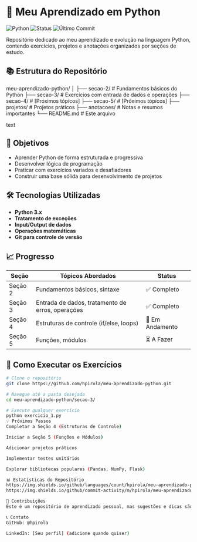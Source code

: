 # 🐍 Meu Aprendizado em Python

![Python](https://img.shields.io/badge/Python-3.x-blue?logo=python)
![Status](https://img.shields.io/badge/Status-Em%20Desenvolvimento-brightgreen)
![Último Commit](https://img.shields.io/github/last-commit/hpirola/meu-aprendizado-python)

Repositório dedicado ao meu aprendizado e evolução na linguagem Python, contendo exercícios, projetos e anotações organizados por seções de estudo.

## 📚 Estrutura do Repositório
meu-aprendizado-python/
│
├── secao-2/ # Fundamentos básicos do Python
├── secao-3/ # Exercícios com entrada de dados e operações
├── secao-4/ # [Próximos tópicos]
├── secao-5/ # [Próximos tópicos]
├── projetos/ # Projetos práticos
├── anotacoes/ # Notas e resumos importantes
└── README.md # Este arquivo

text

## 🎯 Objetivos

- Aprender Python de forma estruturada e progressiva
- Desenvolver lógica de programação
- Praticar com exercícios variados e desafiadores
- Construir uma base sólida para desenvolvimento de projetos

## 🛠 Tecnologias Utilizadas

- **Python 3.x**
- **Tratamento de exceções**
- **Input/Output de dados**
- **Operações matemáticas**
- **Git para controle de versão**

## 📈 Progresso

| Seção | Tópicos Abordados | Status |
|-------|-------------------|--------|
| Seção 2 | Fundamentos básicos, sintaxe | ✅ Completo |
| Seção 3 | Entrada de dados, tratamento de erros, operações | ✅ Completo |
| Seção 4 | Estruturas de controle (if/else, loops) | 🚧 Em Andamento |
| Seção 5 | Funções, módulos | ⏳ A Fazer |

## 🚀 Como Executar os Exercícios

```bash
# Clone o repositório
git clone https://github.com/hpirola/meu-aprendizado-python.git

# Navegue até a pasta desejada
cd meu-aprendizado-python/secao-3/

# Execute qualquer exercício
python exercicio_1.py
💡 Próximos Passos
Completar a Seção 4 (Estruturas de Controle)

Iniciar a Seção 5 (Funções e Módulos)

Adicionar projetos práticos

Implementar testes unitários

Explorar bibliotecas populares (Pandas, NumPy, Flask)

📊 Estatísticas do Repositório
https://img.shields.io/github/languages/count/hpirola/meu-aprendizado-python
https://img.shields.io/github/commit-activity/m/hpirola/meu-aprendizado-python

🤝 Contribuições
Este é um repositório de aprendizado pessoal, mas sugestões e dicas são sempre bem-vindas!

📞 Contato
GitHub: @hpirola

LinkedIn: [Seu perfil] (adicione quando quiser)
